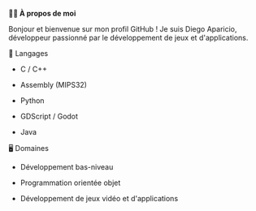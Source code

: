 **🧑‍💻 À propos de moi**

Bonjour et bienvenue sur mon profil GitHub !
Je suis Diego Aparicio, développeur passionné par le développement de jeux et d'applications.


🧬 Langages

- C / C++

- Assembly (MIPS32)

- Python

- GDScript / Godot

- Java


🖥️ Domaines

- Développement bas-niveau

- Programmation orientée objet

- Développement de jeux vidéo et d'applications
